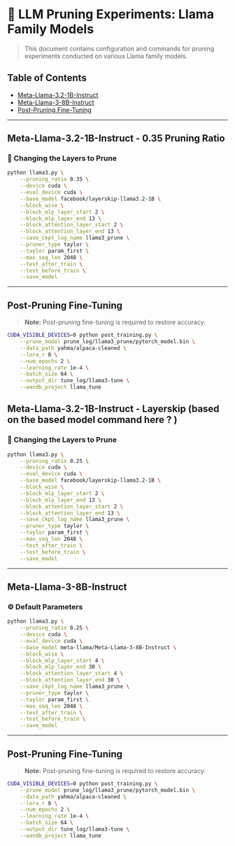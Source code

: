 # 🔪 LLM Pruning Experiments: Llama Family Models

> This document contains configuration and commands for pruning experiments conducted on various Llama family models.

## Table of Contents
- [Meta-Llama-3.2-1B-Instruct](#meta-llama32-1b-instruct)
- [Meta-Llama-3-8B-Instruct](#meta-llama-3-8b-instruct)
- [Post-Pruning Fine-Tuning](#post-pruning-fine-tuning)

---
## Meta-Llama-3.2-1B-Instruct - 0.35 Pruning Ratio

### 🔄 Changing the Layers to Prune

```bash
python llama3.py \
    --pruning_ratio 0.35 \
    --device cuda \
    --eval_device cuda \
    --base_model facebook/layerskip-llama3.2-1B \
    --block_wise \
    --block_mlp_layer_start 2 \
    --block_mlp_layer_end 13 \
    --block_attention_layer_start 2 \
    --block_attention_layer_end 13 \
    --save_ckpt_log_name llama3_prune \
    --pruner_type taylor \
    --taylor param_first \
    --max_seq_len 2048 \
    --test_after_train \
    --test_before_train \
    --save_model
```

---
## Post-Pruning Fine-Tuning

> **Note:** Post-pruning fine-tuning is required to restore accuracy.

```bash
CUDA_VISIBLE_DEVICES=0 python post_training.py \
    --prune_model prune_log/llama3_prune/pytorch_model.bin \
    --data_path yahma/alpaca-cleaned \
    --lora_r 8 \
    --num_epochs 2 \
    --learning_rate 1e-4 \
    --batch_size 64 \
    --output_dir tune_log/llama3-tune \
    --wandb_project llama_tune
```





## Meta-Llama-3.2-1B-Instruct - Layerskip (based on the based model command here ? )

### 🔄 Changing the Layers to Prune

```bash
python llama3.py \
    --pruning_ratio 0.25 \
    --device cuda \
    --eval_device cuda \
    --base_model facebook/layerskip-llama3.2-1B \
    --block_wise \
    --block_mlp_layer_start 2 \
    --block_mlp_layer_end 13 \
    --block_attention_layer_start 2 \
    --block_attention_layer_end 13 \
    --save_ckpt_log_name llama3_prune \
    --pruner_type taylor \
    --taylor param_first \
    --max_seq_len 2048 \
    --test_after_train \
    --test_before_train \
    --save_model
```

---

## Meta-Llama-3-8B-Instruct

### ⚙️ Default Parameters

```bash
python llama3.py \
    --pruning_ratio 0.25 \
    --device cuda \
    --eval_device cuda \
    --base_model meta-llama/Meta-Llama-3-8B-Instruct \
    --block_wise \
    --block_mlp_layer_start 4 \
    --block_mlp_layer_end 30 \
    --block_attention_layer_start 4 \
    --block_attention_layer_end 30 \
    --save_ckpt_log_name llama3_prune \
    --pruner_type taylor \
    --taylor param_first \
    --max_seq_len 2048 \
    --test_after_train \
    --test_before_train \
    --save_model
```

---

## Post-Pruning Fine-Tuning

> **Note:** Post-pruning fine-tuning is required to restore accuracy.

```bash
CUDA_VISIBLE_DEVICES=0 python post_training.py \
    --prune_model prune_log/llama3_prune/pytorch_model.bin \
    --data_path yahma/alpaca-cleaned \
    --lora_r 8 \
    --num_epochs 2 \
    --learning_rate 1e-4 \
    --batch_size 64 \
    --output_dir tune_log/llama3-tune \
    --wandb_project llama_tune
```
